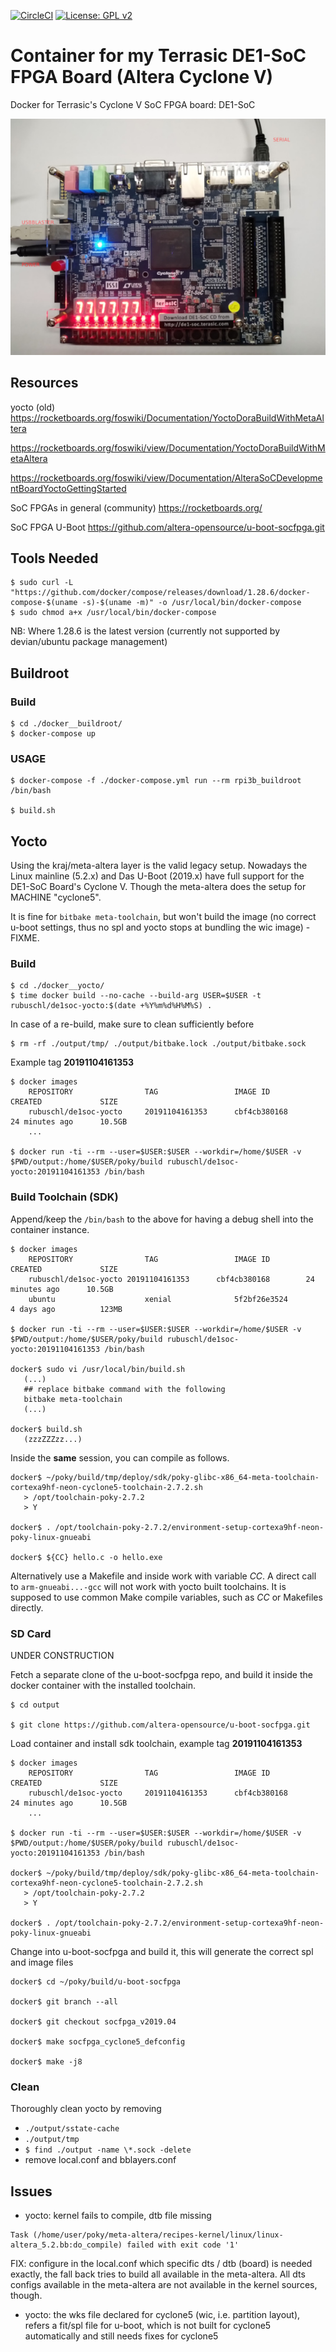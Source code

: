 [![CircleCI](https://circleci.com/gh/Rubusch/docker__cyclone-v__de1-soc-fpga.svg?style=shield)](https://circleci.com/gh/Rubusch/docker__cyclone-v__de1-soc-fpga)
[![License: GPL v2](https://img.shields.io/badge/License-GPL%20v2-blue.svg)](https://www.gnu.org/licenses/old-licenses/gpl-2.0.en.html)


# Container for my Terrasic DE1-SoC FPGA Board (Altera Cyclone V)

Docker for Terrasic's Cyclone V SoC FPGA board: DE1-SoC

![Cabeling](pics/setup.jpg)



## Resources

yocto (old)
https://rocketboards.org/foswiki/Documentation/YoctoDoraBuildWithMetaAltera

https://rocketboards.org/foswiki/view/Documentation/YoctoDoraBuildWithMetaAltera

https://rocketboards.org/foswiki/view/Documentation/AlteraSoCDevelopmentBoardYoctoGettingStarted

SoC FPGAs in general (community)
https://rocketboards.org/


SoC FPGA U-Boot
https://github.com/altera-opensource/u-boot-socfpga.git


## Tools Needed

```
$ sudo curl -L "https://github.com/docker/compose/releases/download/1.28.6/docker-compose-$(uname -s)-$(uname -m)" -o /usr/local/bin/docker-compose
$ sudo chmod a+x /usr/local/bin/docker-compose
```

NB: Where 1.28.6 is the latest version (currently not supported by devian/ubuntu package management)  


## Buildroot

### Build

```
$ cd ./docker__buildroot/
$ docker-compose up
```


### USAGE

```
$ docker-compose -f ./docker-compose.yml run --rm rpi3b_buildroot /bin/bash

$ build.sh
```


## Yocto

Using the kraj/meta-altera layer is the valid legacy setup. Nowadays the Linux mainline (5.2.x) and Das U-Boot (2019.x) have full support for the DE1-SoC Board's Cyclone V. Though the meta-altera does the setup for MACHINE "cyclone5".  

It is fine for ``bitbake meta-toolchain``, but won't build the image (no correct u-boot settings, thus no spl and yocto stops at bundling the wic image) - FIXME.  



### Build

```
$ cd ./docker__yocto/
$ time docker build --no-cache --build-arg USER=$USER -t rubuschl/de1soc-yocto:$(date +%Y%m%d%H%M%S) .
```

In case of a re-build, make sure to clean sufficiently before  

```
$ rm -rf ./output/tmp/ ./output/bitbake.lock ./output/bitbake.sock
```

Example tag **20191104161353**

```
$ docker images
    REPOSITORY                TAG                 IMAGE ID            CREATED             SIZE
    rubuschl/de1soc-yocto     20191104161353      cbf4cb380168        24 minutes ago      10.5GB
    ...

$ docker run -ti --rm --user=$USER:$USER --workdir=/home/$USER -v $PWD/output:/home/$USER/poky/build rubuschl/de1soc-yocto:20191104161353 /bin/bash
```


### Build Toolchain (SDK)

Append/keep the ``/bin/bash`` to the above for having a debug shell into the container instance.  

```
$ docker images
    REPOSITORY                TAG                 IMAGE ID            CREATED             SIZE
    rubuschl/de1soc-yocto 20191104161353      cbf4cb380168        24 minutes ago      10.5GB
    ubuntu                    xenial              5f2bf26e3524        4 days ago          123MB

$ docker run -ti --rm --user=$USER:$USER --workdir=/home/$USER -v $PWD/output:/home/$USER/poky/build rubuschl/de1soc-yocto:20191104161353 /bin/bash

docker$ sudo vi /usr/local/bin/build.sh
   (...)
   ## replace bitbake command with the following
   bitbake meta-toolchain
   (...)

docker$ build.sh
   (zzzZZZzz...)
```

Inside the **same** session, you can compile as follows.  

```
docker$ ~/poky/build/tmp/deploy/sdk/poky-glibc-x86_64-meta-toolchain-cortexa9hf-neon-cyclone5-toolchain-2.7.2.sh
   > /opt/toolchain-poky-2.7.2
   > Y

docker$ . /opt/toolchain-poky-2.7.2/environment-setup-cortexa9hf-neon-poky-linux-gnueabi

docker$ ${CC} hello.c -o hello.exe
```

Alternatively use a Makefile and inside work with variable _CC_. A direct call to ``arm-gnueabi...-gcc`` will not work with yocto built toolchains. It is supposed to use common Make compile variables, such as _CC_ or Makefiles directly.  



### SD Card

UNDER CONSTRUCTION  

Fetch a separate clone of the u-boot-socfpga repo, and build it inside the docker container with the installed toolchain.  

```
$ cd output

$ git clone https://github.com/altera-opensource/u-boot-socfpga.git
```

Load container and install sdk toolchain, example tag **20191104161353**  

```
$ docker images
    REPOSITORY                TAG                 IMAGE ID            CREATED             SIZE
    rubuschl/de1soc-yocto     20191104161353      cbf4cb380168        24 minutes ago      10.5GB
    ...

$ docker run -ti --rm --user=$USER:$USER --workdir=/home/$USER -v $PWD/output:/home/$USER/poky/build rubuschl/de1soc-yocto:20191104161353 /bin/bash

docker$ ~/poky/build/tmp/deploy/sdk/poky-glibc-x86_64-meta-toolchain-cortexa9hf-neon-cyclone5-toolchain-2.7.2.sh
   > /opt/toolchain-poky-2.7.2
   > Y

docker$ . /opt/toolchain-poky-2.7.2/environment-setup-cortexa9hf-neon-poky-linux-gnueabi
```

Change into u-boot-socfpga and build it, this will generate the correct spl and image files  

```
docker$ cd ~/poky/build/u-boot-socfpga

docker$ git branch --all

docker$ git checkout socfpga_v2019.04

docker$ make socfpga_cyclone5_defconfig

docker$ make -j8
```



### Clean

Thoroughly clean yocto by removing  
* ``./output/sstate-cache``
* ``./output/tmp``
* ``$ find ./output -name \*.sock -delete``
* remove local.conf and bblayers.conf



## Issues

* yocto: kernel fails to compile, dtb file missing  

```
Task (/home/user/poky/meta-altera/recipes-kernel/linux/linux-altera_5.2.bb:do_compile) failed with exit code '1'
```

FIX: configure in the local.conf which specific dts / dtb (board) is needed exactly, the fall back tries to build all available in the meta-altera. All dts configs available in the meta-altera are not available in the kernel sources, though.  

* yocto: the wks file declared for cyclone5 (wic, i.e. partition layout), refers a fit/spl file for u-boot, which is not built for cyclone5 automatically and still needs fixes for cyclone5  
